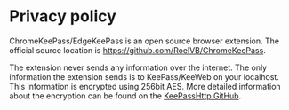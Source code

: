 # Privacy policy

ChromeKeePass/EdgeKeePass is an open source browser extension. The official source location is https://github.com/RoelVB/ChromeKeePass.

The extension never sends any information over the internet. The only information the extension sends is to KeePass/KeeWeb on your localhost. This information is encrypted using 256bit AES. More detailed information about the encryption can be found on the [KeePassHttp GitHub](https://github.com/pfn/keepasshttp).
